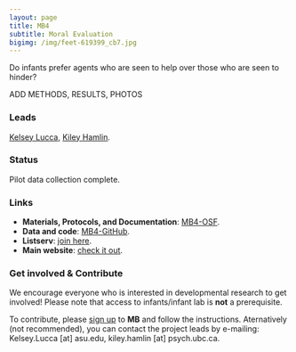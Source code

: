 ```yaml
---
layout: page
title: MB4
subtitle: Moral Evaluation
bigimg: /img/feet-619399_cb7.jpg
---
```


<!--
- add Contributors (header) 

To-do:
- publication/news release?
- Short description of the study (justification, methods, results WITH images/plots)
  - model: https://manyprimates.github.io/pilot/
-->

<!-- Description (300-word?) intro + method + result -->
Do infants prefer agents who are seen to help over those who are seen to hinder?

ADD METHODS, RESULTS, PHOTOS

### Leads

[Kelsey Lucca](https://psychology.asu.edu/content/kelsey-lucca), [Kiley Hamlin](https://psych.ubc.ca/profile/kiley-hamlin/).

### Status

Pilot data collection complete.

### Links

* **Materials, Protocols, and Documentation**: [MB4-OSF](https://osf.io/xe2pj/).
* **Data and code**: [MB4-GitHub](https://github.com/manybabies/mb4-analysis).
* **Listserv**: [join here](https://mailman.stanford.edu/mailman/listinfo/manybabies4).
* **Main website**: [check it out](https://mailman.stanford.edu/mailman/listinfo/manybabies4).

### Get involved & Contribute

We encourage everyone who is interested in developmental research to get involved! Please note that access to infants/infant lab is **not** a prerequisite.  

To contribute, please [sign up]({{site.baseurl}}/sign_up_log_in/) to **MB** and follow the instructions. Aternatively (not recommended), you can contact the project leads by e-mailing: Kelsey.Lucca [at] asu.edu, kiley.hamlin [at] psych.ubc.ca.


<!--
### Publications

Check out the [preregistration](https://osf.io/jmuvd/).


**News release**: See also the news releases by
-->
